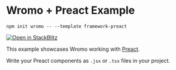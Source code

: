 # Wromo + Preact Example

```
npm init wromo -- --template framework-preact
```

[![Open in StackBlitz](https://developer.stackblitz.com/img/open_in_stackblitz.svg)](https://stackblitz.com/github/Wromo/wromo/tree/latest/examples/framework-preact)

This example showcases Wromo working with [Preact](https://preactjs.com).

Write your Preact components as `.jsx` or `.tsx` files in your project.
